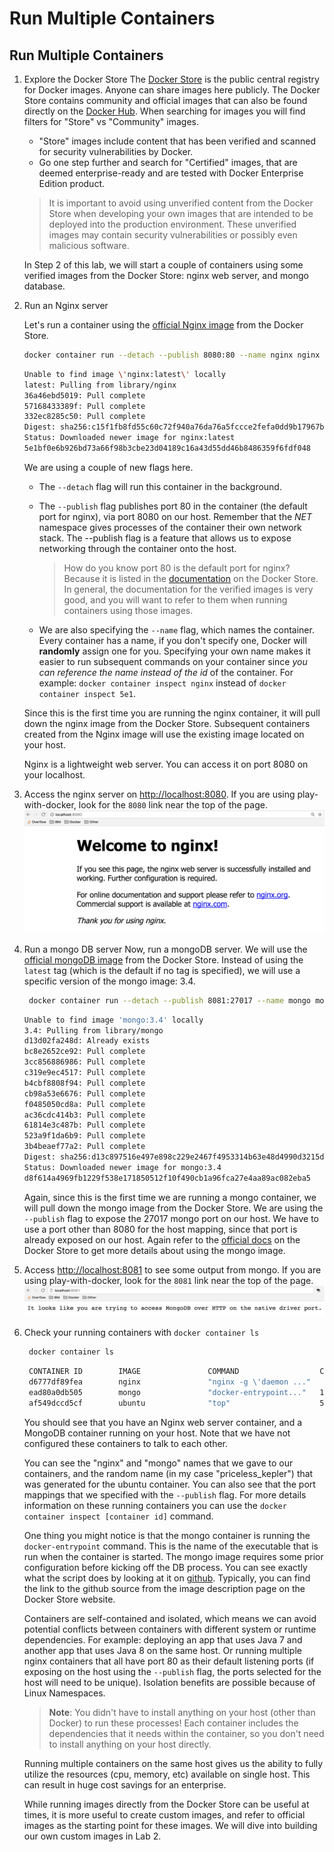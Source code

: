 # Run Multiple Containers

## Run Multiple Containers

1. Explore the Docker Store  The [Docker Store](https://store.docker.com) is the public central registry for Docker images. Anyone can share images here publicly. The Docker Store contains community and official images that can also be found directly on the [Docker Hub](https://hub.docker.com/explore/). When searching for images you will find filters for "Store" vs "Community" images. 

   - "Store" images include content that has been verified and scanned for security vulnerabilities by Docker. 
   - Go one step further and search for "Certified" images, that are deemed enterprise-ready and are tested with Docker Enterprise Edition product. 

   > It is important to avoid using unverified content from the Docker Store when developing your own images that are intended to be deployed into the production environment. These unverified images may contain security vulnerabilities or possibly even malicious software.  

   In Step 2 of this lab, we will start a couple of containers using some verified images from the Docker Store: nginx web server, and mongo database. 

2. Run an Nginx server

   Let's run a container using the [official Nginx image](https://store.docker.com/images/nginx) from the Docker Store.

   ```bash
   docker container run --detach --publish 8080:80 --name nginx nginx
   ```

   ```bash
   Unable to find image \'nginx:latest\' locally
   latest: Pulling from library/nginx
   36a46ebd5019: Pull complete 
   57168433389f: Pull complete 
   332ec8285c50: Pull complete 
   Digest: sha256:c15f1fb8fd55c60c72f940a76da76a5fccce2fefa0dd9b17967b9e40b0355316
   Status: Downloaded newer image for nginx:latest
   5e1bf0e6b926bd73a66f98b3cbe23d04189c16a43d55dd46b8486359f6fdf048
   ```

   We are using a couple of new flags here. 
   
   - The `--detach` flag will run this container in the background. 
   - The `--publish` flag publishes port 80 in the container \(the default port for nginx\), via port 8080 on our host. Remember that the *NET* namespace gives processes of the container their own network stack. The --publish flag is a feature that allows us to expose networking through the container onto the host.

      > How do you know port 80 is the default port for nginx? Because it is listed in the [documentation](https://store.docker.com/images/nginx) on the Docker Store. In general, the documentation for the verified images is very good, and you will want to refer to them when running containers using those images.

   - We are also specifying the `--name` flag, which names the container. Every container has a name, if you don't specify one, Docker will **randomly** assign one for you. Specifying your own name makes it easier to run subsequent commands on your container since *you can reference the name instead of the id* of the container. For example: `docker container inspect nginx` instead of `docker container inspect 5e1`.

   Since this is the first time you are running the nginx container, it will pull down the nginx image from the Docker Store. Subsequent containers created from the Nginx image will use the existing image located on your host.

   Nginx is a lightweight web server. You can access it on port 8080 on your localhost.

3. Access the nginx server on [http://localhost:8080](http://localhost:8080). If you are using play-with-docker, look for the `8080` link near the top of the page.   ![](../.gitbook/assets/lab1_step2_nginx.png) 
4. Run a mongo DB server Now, run a mongoDB server. We will use the [official mongoDB image](https://store.docker.com/images/mongo) from the Docker Store. Instead of using the `latest` tag \(which is the default if no tag is specified\), we will use a specific version of the mongo image: 3.4.

   ```bash
    docker container run --detach --publish 8081:27017 --name mongo mongo:3.4
    ```

    ```bash
    Unable to find image 'mongo:3.4' locally
    3.4: Pulling from library/mongo
    d13d02fa248d: Already exists 
    bc8e2652ce92: Pull complete 
    3cc856886986: Pull complete 
    c319e9ec4517: Pull complete 
    b4cbf8808f94: Pull complete 
    cb98a53e6676: Pull complete 
    f0485050cd8a: Pull complete 
    ac36cdc414b3: Pull complete 
    61814e3c487b: Pull complete 
    523a9f1da6b9: Pull complete 
    3b4beaef77a2: Pull complete 
    Digest: sha256:d13c897516e497e898c229e2467f4953314b63e48d4990d3215d876ef9d1fc7c
    Status: Downloaded newer image for mongo:3.4
    d8f614a4969fb1229f538e171850512f10f490cb1a96fca27e4aa89ac082eba5
   ```

   Again, since this is the first time we are running a mongo container, we will pull down the mongo image from the Docker Store. We are using the `--publish` flag to expose the 27017 mongo port on our host. We have to use a port other than 8080 for the host mapping, since that port is already exposed on our host. Again refer to the [official docs](https://store.docker.com/images/mongo) on the Docker Store to get more details about using the mongo image.

5. Access [http://localhost:8081](http://localhost:8081) to see some output from mongo. If you are using play-with-docker, look for the `8081` link near the top of the page.   ![](../.gitbook/assets/lab1_step2_mongo.png) 
6. Check your running containers with `docker container ls`

   ```bash
    docker container ls
   ```

   ```bash
    CONTAINER ID        IMAGE               COMMAND                  CREATED                  STATUS              PORTS                     NAMES
    d6777df89fea        nginx               "nginx -g \'daemon ..."   Less than a second ago   Up 2 seconds        0.0.0.0:8080->80/tcp      nginx
    ead80a0db505        mongo               "docker-entrypoint..."   17 seconds ago           Up 19 seconds       0.0.0.0:8081->27017/tcp   mongo
    af549dccd5cf        ubuntu              "top"                    5 minutes ago            Up 5 minutes                                  priceless_kepler
   ```

   You should see that you have an Nginx web server container, and a MongoDB container running on your host. Note that we have not configured these containers to talk to each other.

   You can see the "nginx" and "mongo" names that we gave to our containers, and the random name \(in my case "priceless\_kepler"\) that was generated for the ubuntu container. You can also see that the port mappings that we specified with the `--publish` flag. For more details information on these running containers you can use the `docker container inspect [container id]` command.

   One thing you might notice is that the mongo container is running the `docker-entrypoint` command. This is the name of the executable that is run when the container is started. The mongo image requires some prior configuration before kicking off the DB process. You can see exactly what the script does by looking at it on [github](https://github.com/docker-library/mongo/blob/master/3.0/docker-entrypoint.sh). Typically, you can find the link to the github source from the image description page on the Docker Store website.

   Containers are self-contained and isolated, which means we can avoid potential conflicts between containers with different system or runtime dependencies. For example: deploying an app that uses Java 7 and another app that uses Java 8 on the same host. Or running multiple nginx containers that all have port 80 as their default listening ports \(if exposing on the host using the `--publish` flag, the ports selected for the host will need to be unique\). Isolation benefits are possible because of Linux Namespaces.

   > **Note**: You didn't have to install anything on your host \(other than Docker\) to run these processes! Each container includes the dependencies that it needs within the container, so you don't need to install anything on your host directly.

   Running multiple containers on the same host gives us the ability to fully utilize the resources \(cpu, memory, etc\) available on single host. This can result in huge cost savings for an enterprise.

   While running images directly from the Docker Store can be useful at times, it is more useful to create custom images, and refer to official images as the starting point for these images. We will dive into building our own custom images in Lab 2.

